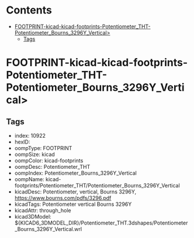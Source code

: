 



Contents
========

* [FOOTPRINT-kicad-kicad-footprints-Potentiometer_THT-Potentiometer_Bourns_3296Y_Vertical>](#footprint-kicad-kicad-footprints-potentiometer_tht-potentiometer_bourns_3296y_vertical)
	* [Tags](#tags)

# FOOTPRINT-kicad-kicad-footprints-Potentiometer_THT-Potentiometer_Bourns_3296Y_Vertical>

## Tags

- index: 10922
- hexID: 
- oompType: FOOTPRINT
- oompSize: kicad
- oompColor: kicad-footprints
- oompDesc: Potentiometer_THT
- oompIndex: Potentiometer_Bourns_3296Y_Vertical
- oompName: kicad-footprints/Potentiometer_THT/Potentiometer_Bourns_3296Y_Vertical
- kicadDesc: Potentiometer, vertical, Bourns 3296Y, https://www.bourns.com/pdfs/3296.pdf
- kicadTags: Potentiometer vertical Bourns 3296Y
- kicadAttr: through_hole
- kicad3DModel: ${KICAD6_3DMODEL_DIR}/Potentiometer_THT.3dshapes/Potentiometer_Bourns_3296Y_Vertical.wrl
